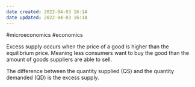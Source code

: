 ```yaml
---
date created: 2022-04-03 16:14
date updated: 2022-04-03 16:14
---
```


#microeconomics #economics

Excess supply occurs when the price of a good is higher than the equilibrium price.
Meaning less consumers want to buy the good than the amount of goods suppliers are able to sell. 

The difference between the quantity supplied (QS) and the quantity demanded (QD) is the excess supply.